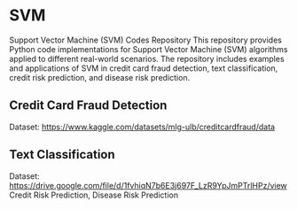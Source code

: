 # SVM

Support Vector Machine (SVM) Codes Repository
This repository provides Python code implementations for Support Vector Machine (SVM) algorithms applied to different real-world scenarios. The repository includes examples and applications of SVM in credit card fraud detection, text classification, credit risk prediction, and disease risk prediction.

## Credit Card Fraud Detection
Dataset: https://www.kaggle.com/datasets/mlg-ulb/creditcardfraud/data
## Text Classification
Dataset: https://drive.google.com/file/d/1fvhiqN7b6E3j697F_LzR9YpJmPTrlHPz/view
Credit Risk Prediction,
Disease Risk Prediction
